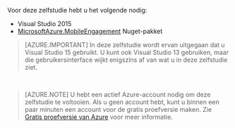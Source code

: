 
Voor deze zelfstudie hebt u het volgende nodig:

+ Visual Studio 2015
+ [MicrosoftAzure.MobileEngagement](http://go.microsoft.com/?linkid=9864592) Nuget-pakket

> [AZURE.IMPORTANT] In deze zelfstudie wordt ervan uitgegaan dat u Visual Studio 15 gebruikt. U kunt ook Visual Studio 13 gebruiken, maar die gebruikersinterface wijkt enigszins af van wat u in deze zelfstudie ziet.

&nbsp;


> [AZURE.NOTE] U hebt een actief Azure-account nodig om deze zelfstudie te voltooien. Als u geen account hebt, kunt u binnen een paar minuten een account voor de gratis proefversie maken. Zie [Gratis proefversie van Azure](https://azure.microsoft.com/pricing/free-trial/?WT.mc_id=A0E0E5C02&amp;returnurl=http%3A%2F%2Fazure.microsoft.com%2Fen-us%2Fdocumentation%2Farticles%2Fmobile-engagement-windows-store-dotnet-get-started) voor meer informatie.



<!--HONumber=ago16_HO4-->


